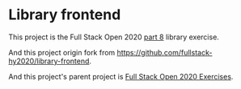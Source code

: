 # Library frontend

This project is the Full Stack Open 2020 [part 8](https://fullstackopen.com/en/part8) library exercise.

And this project origin fork from https://github.com/fullstack-hy2020/library-frontend.

And this project's parent project is [Full Stack Open 2020 Exercises](https://github.com/Zeroto521/Full-Stack-Open-2020-Exercises).
